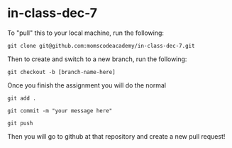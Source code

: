 # in-class-dec-7


To "pull" this to your local machine, run the following:

```git clone git@github.com:momscodeacademy/in-class-dec-7.git```

Then to create and switch to a new branch, run the following:

```git checkout -b [branch-name-here]```


Once you finish the assignment you will do the normal

```git add .```

```git commit -m "your message here"```

```git push```


Then you will go to github at that repository and create a new pull request!



